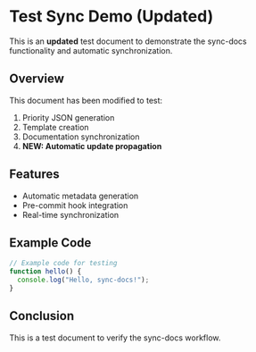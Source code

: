 # Test Sync Demo (Updated)

This is an **updated** test document to demonstrate the sync-docs functionality and automatic synchronization.

## Overview

This document has been modified to test:
1. Priority JSON generation
2. Template creation  
3. Documentation synchronization
4. **NEW: Automatic update propagation**

## Features

- Automatic metadata generation
- Pre-commit hook integration
- Real-time synchronization

## Example Code

```javascript
// Example code for testing
function hello() {
  console.log("Hello, sync-docs!");
}
```

## Conclusion

This is a test document to verify the sync-docs workflow.